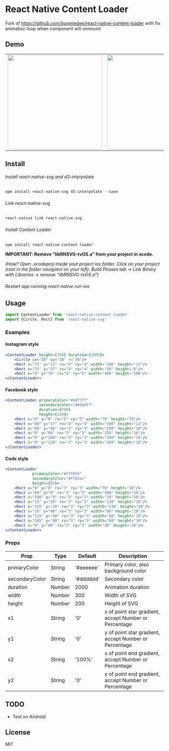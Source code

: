 # React Native Content Loader  
Fork of https://github.com/bunmiedee/react-native-content-loader with fix animation loop when component will unmount

## Demo
<table>
<tr><td>
<img src="https://raw.githubusercontent.com/virusvn/react-native-svg-animated-linear-gradient/master/images/demo-svg-animated-linear-gradient.gif" width="300"></td><td>
<img src="https://raw.githubusercontent.com/virusvn/react-native-svg-animated-linear-gradient/master/images/demo-svg-animated-linear-gradient-angle.gif" width="300">
</td>
</tr>
</table>

## Install

###### Install react-native-svg and d3-interpolate ######
```js
npm install react-native-svg d3-interpolate --save
```
###### Link react-native-svg ######
```js
react-native link react-native-svg
```
###### Install Content Loader ######
```js
npm install react-native-content-loader
```

**IMPORTANT: Remove “libRNSVG-tvOS.a” from your project in xcode.**

*(How? Open .xcodeproj inside yout project ios folder. Click on your project (root in the folder navigator on your left).
Build Phases tab -> Link Binary with Libraries -> remove “libRNSVG-tvOS.a”)*


###### Restart app running react-native run-ios ###### 

## Usage

```js
import ContentLoader from 'react-native-content-loader'
import {Circle, Rect} from 'react-native-svg'
```
### Examples

#### Instagram style
```jsx
<ContentLoader height={300} duration={1000}>
    <Circle cx="30" cy="30" r="30"/>
    <Rect x="75" y="13" rx="4" ry="4" width="100" height="13"/>
    <Rect x="75" y="37" rx="4" ry="4" width="50" height="8"/>
    <Rect x="0" y="70" rx="5" ry="5" width="400" height="200"/>
</ContentLoader>
```

#### Facebook style

```jsx
<ContentLoader primaryColor="#e8f7ff"
               secondaryColor="#4dadf7"
               duration={700}
               height={140}>
    <Rect x="0" y="0" rx="5" ry="5" width="70" height="70"/>
    <Rect x="80" y="17" rx="4" ry="4" width="300" height="13"/>
    <Rect x="80" y="40" rx="3" ry="3" width="250" height="10"/>
    <Rect x="0" y="80" rx="3" ry="3" width="350" height="10"/>
    <Rect x="0" y="100" rx="3" ry="3" width="200" height="10"/>
    <Rect x="0" y="120" rx="3" ry="3" width="360" height="10"/>
</ContentLoader>
```
#### Code style

```jsx
<ContentLoader
            primaryColor="#fff0f6"
            secondaryColor="#f783ac"
            height={80}>
    <Rect x="0" y="0" rx="3" ry="3" width="70" height="10"/>
    <Rect x="80" y="0" rx="3" ry="3" width="100" height="10"/>
    <Rect x="190" y="0" rx="3" ry="3" width="10" height="10"/>
    <Rect x="15" y="20" rx="3" ry="3" width="130" height="10"/>
    <Rect x="155" y="20" rx="3" ry="3" width="130" height="10"/>
    <Rect x="15" y="40" rx="3" ry="3" width="90" height="10"/>
    <Rect x="115" y="40" rx="3" ry="3" width="60" height="10"/>
    <Rect x="185" y="40" rx="3" ry="3" width="60" height="10"/>
    <Rect x="0" y="60" rx="3" ry="3" width="30" height="10"/>
</ContentLoader>
```
### Props

|Prop   |Type   |Default   |Description
|---|---|---|---|
|primaryColor   |String   |'#eeeeee'   |Primary color, also background color   |
|secondaryColor   |String   |'#dddddd'   |Secondary color   |
|duration   |Number   |2000   |Animation duration   |
|width   |Number   |300   |Width of SVG   |
|height   |Number   |200   |Height of SVG   |
|x1   |String   |'0'   |x of point star gradient, accept Number or Percentage   |
|y1   |String   |'0'   |y of point star gradient, accept Number or Percentage   |
|x2   |String   |'100%'   |x of point end gradient, accept Number or Percentage   |
|y2   |String   |'0'   |y of point end gradient, accept Number or Percentage   |

## TODO
- Test on Android

## License

MIT
